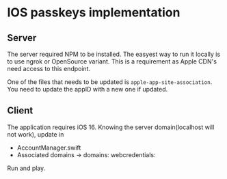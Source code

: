 # IOS passkeys implementation

## Server

The server required NPM to be installed. 
The easyest way to run it locally is to use ngrok or OpenSource variant. This is a requirement as Apple CDN's need access to this endpoint. 

One of the files that needs to be updated is `apple-app-site-association`. You need to update the appID with a new one if updated.


## Client 

The application requires iOS 16. 
Knowing the server domain(localhost will not work), update in 
- AccountManager.swift
- Associated domains -> domains: webcredentials:<domain>


Run and play. 